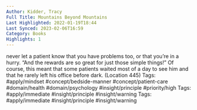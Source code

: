 ```yaml
---
Author: Kidder, Tracy
Full Title: Mountains Beyond Mountains
Last Highlighted: 2022-01-19T18:44
Last Synced: 2023-02-06T16:59
Category: Books
Highlights: 1
---
```

never let a patient know that you have problems too, or that you’re in a hurry. “And the rewards are so great for just those simple things!” Of course, this meant that some patients waited most of a day to see him and that he rarely left his office before dark. (Location 445)
Tags: #apply/mindset #concept/bedside-manner #concept/patient-care #domain/health #domain/psychology #insight/principle #priority/high
Tags: #apply/immediate #insight/principle #insight/warning
Tags: #apply/immediate #insight/principle #insight/warning